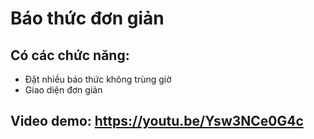 # Báo thức đơn giản
## Có các chức năng:
  * Đặt nhiều báo thức không trùng giờ
  * Giao diện đơn giản
## Video demo: https://youtu.be/Ysw3NCe0G4c

